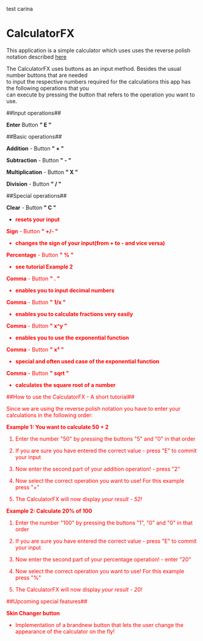 test carina

# CalculatorFX

This application is a simple calculator which
uses uses the reverse polish notation described [here](https://de.wikipedia.org/wiki/Umgekehrte_polnische_Notation)

The CalculatorFX uses buttons as an input method. Besides the usual number buttons that are needed<br>
to input the respective numbers required for the calculations this app has the following operations that you<br>
can execute by pressing the button that refers to the operation you want to use.

##Input operations##


**Enter**         Button **" E "**

##Basic operations##


**Addition** -         Button **" + "**

**Subtraction** -      Button **" - "**

**Multiplication** -   Button **" X "**

**Division** -         Button **" / "**



##Special operations##

**Clear** -         Button **" C "**
- **<font color=red>resets your input</color>**

**Sign** -          Button **" +/- "**
- **<font color=red>changes the sign of your input(from + to - and vice versa)</color>**

**Percentage** -    Button **" % "**
- **<font color=red>see tutorial Example 2</color>**

**Comma** -         Button **" . "**
- **<font color=red>enables you to input decimal numbers</color>**

**Comma** -         Button **" 1/x "**
- **<font color=red>enables you to calculate fractions very easily</color>**

**Comma** -         Button **" x^y "**
- **<font color=red>enables you to use the exponential function</color>**

**Comma** -         Button **" x² "**
- **<font color=red>special and often used case of the exponential function</color>**

**Comma** -         Button **" sqrt "**
- **<font color=red>calculates the square root of a number</color>**


##How to use the CalculatorFX - A short tutorial##

Since we are using the reverse polish notation you have to enter your calculations in the following order:

**Example 1: You want to calculate 50 + 2**

1) Enter the number "50" by pressing the buttons "5" and "0" in that order

2) If you are sure you have entered the correct value - press "E" to commit your input

3) Now enter the second part of your addition operation! - press "2"

4) Now select the correct operation you want to use! For this example press "+"

5) The CalculatorFX will now display *your result - 52!*


**Example 2: Calculate 20% of 100**

1) Enter the number "100" by pressing the buttons "1", "0" and "0" in that order

2) If you are sure you have entered the correct value - press "E" to commit your input

3) Now enter the second part of your percentage operation! - enter "20"

4) Now select the correct operation you want to use! For this example press "%"

5) The CalculatorFX will now display *your result - 20!*


##Upcoming special features##

**<font color=red>Skin Changer button</color>**
 - Implementation of a brandnew button that lets the user change the appearance of the calculator on the fly!
 
 






